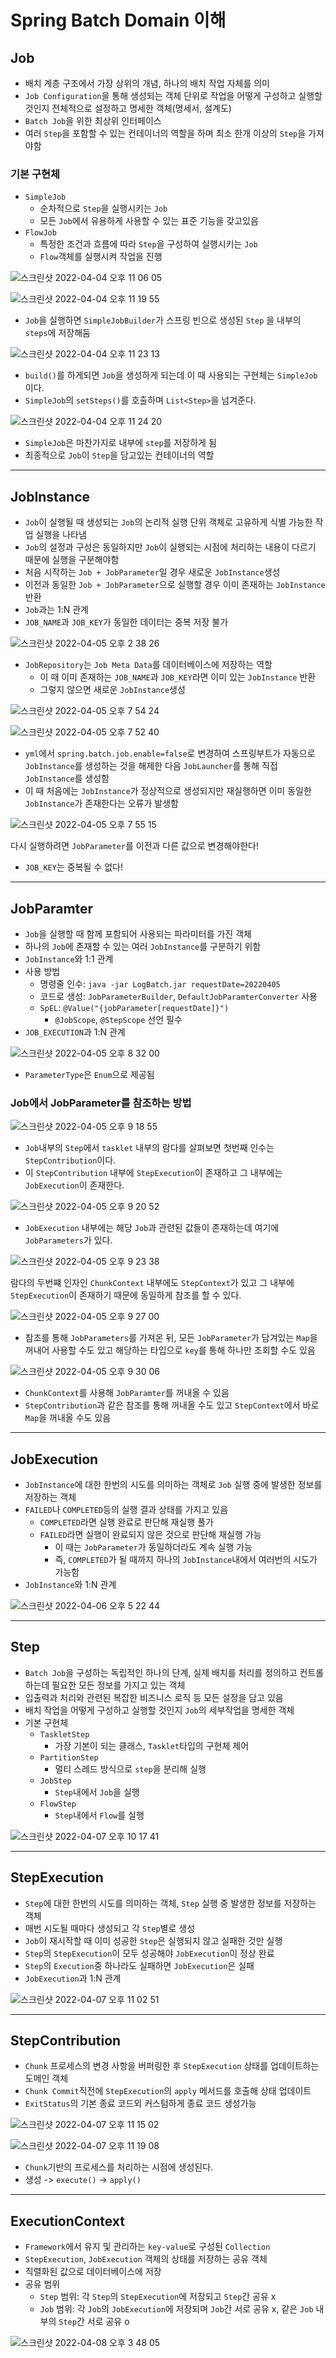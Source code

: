 # Spring Batch Domain 이해

## Job
- 배치 계층 구조에서 가장 상위의 개념, 하나의 배치 작업 자체를 의미
- `Job Configuration`을 통해 생성되는 객체 단위로 작업을 어떻게 구성하고 실행할 것인지 전체적으로 설정하고 명세한 객체(명세서, 설계도)
- `Batch Job`을 위한 최상위 인터페이스
- 여러 `Step`을 포함할 수 있는 컨테이너의 역할을 하며 최소 한개 이상의 `Step`을 가져야함

### 기본 구현체
- `SimpleJob`
	- 순차적으로 `Step`을 실행시키는 `Job`
	- 모든 `Job`에서 유용하게 사용할 수 있는 표준 기능을 갖고있음
- `FlowJob`
	- 특정한 조건과 흐름에 따라 `Step`을 구성하여 실행시키는 `Job`
	- `Flow`객체를 실행시켜 작업을 진행

![스크린샷 2022-04-04 오후 11 06 05](https://user-images.githubusercontent.com/60773356/161926592-9f417e7c-b07c-4e88-9c1c-df08155fd0f1.png)



![스크린샷 2022-04-04 오후 11 19 55](https://user-images.githubusercontent.com/60773356/161926611-287381c1-d9e8-47ab-8c1d-4996ce64c07c.png)

- `Job`을 실행하면 `SimpleJobBuilder`가 스프링 빈으로 생성된 `Step` 을 내부의 `steps`에 저장해둠

![스크린샷 2022-04-04 오후 11 23 13](https://user-images.githubusercontent.com/60773356/161926626-7fe11b1f-6a61-4b8b-863f-e8f794c96fdc.png)

- `build()`를 하게되면 `Job`을 생성하게 되는데 이 때 사용되는 구현체는 `SimpleJob`이다.
- `SimpleJob`의 `setSteps()`를 호출하며 `List<Step>`을 넘겨준다.


![스크린샷 2022-04-04 오후 11 24 20](https://user-images.githubusercontent.com/60773356/161926645-048f6ff6-400e-4293-914f-e49094301c71.png)

- `SimpleJob`은 마찬가지로 내부에 `step`를 저장하게 됨
- 최종적으로 `Job`이 `Step`을 담고있는 컨테이너의 역할


---

## JobInstance
- `Job`이 실행될 때 생성되는 `Job`의 논리적 실행 단위 객체로 고유하게 식별 가능한 작업 실행을 나타냄
- `Job`의 설정과 구성은 동일하지만 `Job`이 실행되는 시점에 처리하는 내용이 다르기 때문에 실행을 구분해야함
- 처음 시작하는 `Job + JobParameter`일 경우 새로운 `JobInstance`생성
- 이전과 동일한 `Job + JobParameter`으로 실행할 경우 이미 존재하는 `JobInstance` 반환
- `Job`과는 1:N 관계
- `JOB_NAME`과 `JOB_KEY`가 동일한 데이터는 중복 저장 불가

![스크린샷 2022-04-05 오후 2 38 26](https://user-images.githubusercontent.com/60773356/161926679-31c3501a-f3ac-41f8-8d69-6e731d10cc4b.png)

- `JobRepository`는 `Job Meta Data`를 데이터베이스에 저장하는 역할
	- 이 때 이미 존재하는 `JOB_NAME`과 `JOB_KEY`라면 이미 있는 `JobInstance` 반환
	- 그렇지 않으면 새로운 `JobInstance`생성


![스크린샷 2022-04-05 오후 7 54 24](https://user-images.githubusercontent.com/60773356/161926695-30d02fa3-291f-458c-b346-cb4bd6af452e.png)


![스크린샷 2022-04-05 오후 7 52 40](https://user-images.githubusercontent.com/60773356/161926704-bafd80cb-ad5d-4d88-89c3-fa2c341d9e37.png)

- `yml`에서 `spring.batch.job.enable=false`로 변경하여 스프링부트가 자동으로 `JobInstance`를 생성하는 것을 해제한 다음 `JobLauncher`를 통해 직접 `JobInstance`를 생성함
- 이 때 처음에는 `JobInstance`가 정상적으로 생성되지만 재실행하면 이미 동일한 `JobInstance`가 존재한다는 오류가 발생함


![스크린샷 2022-04-05 오후 7 55 15](https://user-images.githubusercontent.com/60773356/161926718-67b2971f-f1d0-4b70-8dc7-0ed41b173a9e.png)


다시 실행하려면 `JobParameter`를 이전과 다른 값으로 변경해야한다!
- `JOB_KEY`는 중복될 수 없다!


---

## JobParamter
- `Job`을 실행할 때 함께 포함되어 사용되는 파라미터를 가진 객체
- 하나의 `Job`에 존재할 수 있는 여러 `JobInstance`를 구분하기 위함
- `JobInstance`와 1:1 관계
- 사용 방법
	- 명령줄 인수: `java -jar LogBatch.jar requestDate=20220405`
	- 코드로 생성: `JobParameterBuilder`,  `DefaultJobParamterConverter` 사용
	- `SpEL`: `@Value("{jobParameter[requestDate]}")`
		- `@JobScope`, `@StepScope` 선언 필수
- `JOB_EXECUTION`과 1:N 관계

![스크린샷 2022-04-05 오후 8 32 00](https://user-images.githubusercontent.com/60773356/161926735-2f16b906-6074-4e68-ad54-86d1f9a0387b.png)


- `ParameterType`은 `Enum`으로 제공됨


### Job에서 JobParameter를 참조하는 방법
![스크린샷 2022-04-05 오후 9 18 55](https://user-images.githubusercontent.com/60773356/161926752-0f826902-e882-4508-a1dd-c36045aec29a.png)

- `Job`내부의 `Step`에서 `tasklet` 내부의 람다를 살펴보면 첫번째 인수는 `StepContribution`이다.
- 이 `StepContribution` 내부에 `StepExecution`이 존재하고 그 내부에는 `JobExecution`이 존재한다.

![스크린샷 2022-04-05 오후 9 20 52](https://user-images.githubusercontent.com/60773356/161926764-6e31d5c4-5cfb-4227-8ade-f65e04d9e976.png)

- `JobExecution` 내부에는 해당 `Job`과 관련된 값들이 존재하는데 여기에 `JobParameters`가 있다.


![스크린샷 2022-04-05 오후 9 23 38](https://user-images.githubusercontent.com/60773356/161926777-d37b552a-420b-489e-a82f-7e56ecd29712.png)

람다의 두번쨰 인자인 `ChunkContext` 내부에도 `StepContext`가 있고 그 내부에 `StepExecution`이 존재하기 때문에 동일하게 참조를 할 수 있다.


![스크린샷 2022-04-05 오후 9 27 00](https://user-images.githubusercontent.com/60773356/161926789-4051a419-b5fa-4f92-bada-5253fa24361d.png)

- 참조를 통해 `JobParameters`를 가져온 뒤, 모든 `JobParameter`가 담겨있는 `Map`을 꺼내어 사용할 수도 있고 해당하는 타입으로 `key`를 통해 하나만 조회할 수도 있음


![스크린샷 2022-04-05 오후 9 30 06](https://user-images.githubusercontent.com/60773356/161926804-faa4f3ee-299f-4bee-89ec-86ff092356c1.png)

- `ChunkContext`를 사용해 `JobParamter`를 꺼내올 수 있음
- `StepContribution`과 같은 참조를 통해 꺼내올 수도 있고 `StepContext`에서 바로 `Map`을 꺼내올 수도 있음


---

## JobExecution
- `JobInstance`에 대한 한번의 시도를 의미하는 객체로 `Job` 실행 중에 발생한 정보를 저장하는 객체
- `FAILED`나 `COMPLETED`등의 실행 결과 상태를 가지고 있음
	- `COMPLETED`라면 실행 완료로 판단해 재실행 풀가
	- `FAILED`라면 실행이 완료되지 않은 것으로 판단해 재실행 가능
		- 이 때는 `JobParameter`가 동일하더라도 계속 실행 가능
		- 즉, `COMPLETED`가 될 때까지 하나의 `JobInstance`내에서 여러번의 시도가 가능함
- `JobInstance`와 1:N 관계

![스크린샷 2022-04-06 오후 5 22 44](https://user-images.githubusercontent.com/60773356/162413924-79e1ab18-2734-4aca-ba51-aeb8ff259253.png)


---

## Step
- `Batch Job`을 구성하는 독립적인 하나의 단계, 실제 배치를 처리를 정의하고 컨트롤하는데 필요한 모든 정보를 가지고 있는 객체
- 입출력과 처리와 관련된 복잡한 비즈니스 로직 등 모든 설정을 담고 있음
- 배치 작업을 어떻게 구성하고 실행할 것인지 `Job`의 세부작업을 명세한 객체
- 기본 구현체
	- `TaskletStep`
		- 가장 기본이 되는 클래스, `Tasklet`타입의 구현체 제어
	- `PartitionStep`
		- 멀티 스레드 방식으로 `step`을 분리해 실행
	- `JobStep`
		- `Step`내에서 `Job`을 실행
	- `FlowStep`
		- `Step`내에서 `Flow`를 실행

![스크린샷 2022-04-07 오후 10 17 41](https://user-images.githubusercontent.com/60773356/162413952-90e2fbda-238c-4d0e-89eb-5e181b4f64a3.png)



---

## StepExecution
- `Step`에 대한 한번의 시도를 의미하는 객체, `Step` 실행 중 발생한 정보를 저장하는 객체
- 매번 시도될 때마다 생성되고 각 `Step`별로 생성
- `Job`이 재시작할 때 이미 성공한 `Step`은 실행되지 않고 실패한 것만 실행
- `Step`의 `StepExecution`이 모두 성공해야 `JobExecution`이 정상 완료
- `Step`의 `Execution`중 하나라도 실패하면 `JobExecution`은 실패
- `JobExecution`과 1:N 관계

![스크린샷 2022-04-07 오후 11 02 51](https://user-images.githubusercontent.com/60773356/162413981-165c5744-5948-44ee-97f6-438762e9bcb5.png)


---

## StepContribution
- `Chunk` 프로세스의 변경 사항을 버퍼링한 후 `StepExecution` 상태를 업데이트하는 도메인 객체
- `Chunk Commit`직전에 `StepExecution`의 `apply` 메서드를 호출해 상태 업데이트
- `ExitStatus`의 기본 종료 코드외 커스텀하게 종료 코드 생성가능

![스크린샷 2022-04-07 오후 11 15 02](https://user-images.githubusercontent.com/60773356/162413996-088b8cab-df90-4019-8379-b658588ff469.png)

![스크린샷 2022-04-07 오후 11 19 08](https://user-images.githubusercontent.com/60773356/162414009-af2e1c4c-58fa-4021-ba37-3068e9771af2.png)

- `Chunk`기반의 프로세스를 처리하는 시점에 생성된다.
- 생성 -> `execute()` -> `apply()`


---

## ExecutionContext
- `Framework`에서 유지 및 관리하는 `key-value`로 구성된 `Collection`
- `StepExecution`, `JobExecution` 객체의 상태를 저장하는 공유 객체
- 직렬화된 값으로 데이터베이스에 저장
- 공유 범위
	- `Step` 범위: 각 `Step`의 `StepExecution`에 저장되고 `Step`간 공유 x
	- `Job` 범위: 각 `Job`의 `JobExecution`에 저장되며 `Job`간 서로 공유 x, 같은 `Job` 내부의 `Step`간 서로 공유 o

![스크린샷 2022-04-08 오후 3 48 05](https://user-images.githubusercontent.com/60773356/162414026-87f8771d-0da3-4d32-a808-78de479ddb7b.png)

